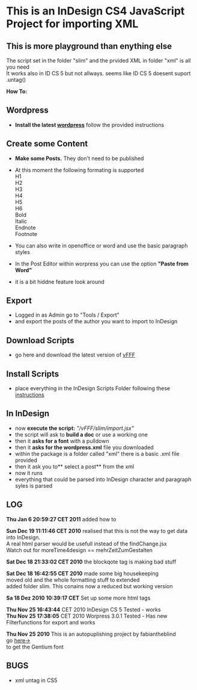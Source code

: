 This is an InDesign CS4 JavaScript Project for importing XML  
=============  
This is more playground than enything else  
------------
The script set in the folder "slim" and the prvided XML in folder "xml" is all you need  
It works also in ID CS 5 but not allways. seems like ID CS 5 doesent suport .untag() 
  
**How To:**  

Wordpress  
--

- **Install the latest [wordpress](http://wordpress.org/download/)** follow the provided instructions  

Create some Content  
--

- **Make some Posts.** They don't need to be published  
- At this moment the following formating is supported  
     H1  
     H2  
     H3  
     H4  
     H5  
     H6  
     Bold  
     Italic  
     Endnote  
     Footnote  
  
- You can also write in openoffice or word and use the basic paragraph styles  
- In the Post Editor within worpress you can use the option **"Paste from Word"**  
- it is a bit hiddne feature look around  

Export  
--  

- Logged in as Admin go to "Tools / Export"  
- and export the posts of the author you want to import to InDesign  

Download Scripts  
--  

- go here and download the latest version of [vFFF](http://fabiantheblind.github.com/vFFF/)  

Install Scripts  
--

- place everything in the InDesign Scripts Folder following these [instructions](http://lmgtfy.com/?q=indesign+install+script)  

In InDesign  
--  

- now **execute the script:** _"/vFFF/slim/import.jsx"_  
- the script will ask to **build a doc** or use a working one  
- then it **asks for a font** with a pulldown  
- then it **asks for the wordpress.xml** file you downloaded  
- within the package is a folder called "xml" there is a basic .xml file provided  
- then it ask you to** select a post** from the xml  
- now it runs  
- everything that could be parsed into InDesign character and paragraph syles is parsed  



LOG  
--  
**Thu Jan  6 20:59:27 CET 2011** added how to  
  
**Sun Dec 19 11:11:46 CET 2010** realised that this is not the way to get data into InDesign.  
A real html parser would be usefull instead of the findChange.jsx  
Watch out for moreTime4design == mehrZeitZumGestalten  
  
**Sat Dec 18 21:33:02 CET 2010** the blockqote tag is making bad stuff  
  
**Sat Dec 18 16:42:55 CET 2010** made some big housekeeping  
moved old and the whole formatting stuff to extended  
added folder slim. This conains now a reduced but working version  
  
**Sa 18 Dez 2010 10:39:17 CET** Set up some more html tags  
  
**Thu Nov 25 16:43:44** CET 2010 InDesign CS 5 Tested - works  
**Thu Nov 25 17:38:05** CET 2010 Worpress 3.0.1 Tested - Has new Filterfunctions for export and works  
  
**Thu Nov 25 2010**
This is an autopuplishing project by fabiantheblind  
go [here->](http://scripts.sil.org/cms/scripts/page.php?item_id=Gentium_download)  
to get the Gentium font  
  
BUGS  
--  
- xml untag in CS5  